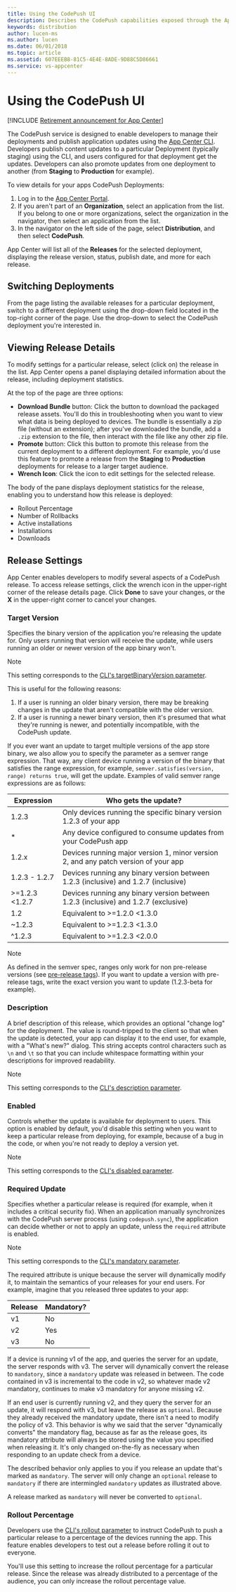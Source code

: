 ```yaml
---
title: Using the CodePush UI
description: Describes the CodePush capabilities exposed through the App Center Portal
keywords: distribution
author: lucen-ms
ms.author: lucen
ms.date: 06/01/2018
ms.topic: article
ms.assetid: 607EEEB8-81C5-4E4E-8ADE-9D88C5D86661
ms.service: vs-appcenter
---
```


# Using the CodePush UI

[!INCLUDE [Retirement announcement for App Center](../../includes/retirement.md)]

The CodePush service is designed to enable developers to manage their deployments and publish application updates using the [App Center CLI](~/distribution/codepush/cli.md). Developers publish content updates to a particular Deployment (typically staging) using the CLI, and users configured for that deployment get the updates. Developers can also promote updates from one deployment to another (from **Staging** to **Production** for example).

To view details for your apps CodePush Deployments:

1. Log in to the [App Center Portal](https://appcenter.ms).
2. If you aren't part of an **Organization**, select an application from the list. If you belong to one or more organizations, select the organization in the navigator, then select an application from the list.
3. In the navigator on the left side of the page, select **Distribution**, and then select **CodePush**.

App Center will list all of the **Releases** for the selected deployment, displaying the release version, status, publish date, and more for each release.

## Switching Deployments
From the page listing the available releases for a particular deployment, switch to a different deployment using the drop-down field located in the top-right corner of the page. Use the drop-down to select the CodePush deployment you're interested in.

## Viewing Release Details
To modify settings for a particular release, select (click on) the release in the list. App Center opens a panel displaying detailed information about the release, including deployment statistics.

At the top of the page are three options:

+ **Download Bundle** button: Click the button to download the packaged release assets. You'll do this in troubleshooting when you want to view what data is being deployed to devices. The bundle is essentially a zip file (without an extension); after you've downloaded the bundle, add a `.zip` extension to the file, then interact with the file like any other zip file.
+ **Promote** button: Click this button to promote this release from the current deployment to a different deployment. For example, you'd use this feature to promote a release from the **Staging** to **Production** deployments for release to a larger target audience.
+ **Wrench Icon**: Click the icon to edit settings for the selected release.

The body of the pane displays deployment statistics for the release, enabling you to understand how this release is deployed:

+ Rollout Percentage
+ Number of Rollbacks
+ Active installations
+ Installations
+ Downloads

## Release Settings
App Center enables developers to modify several aspects of a CodePush release. To access release settings, click the wrench icon in the upper-right corner of the release details page. Click **Done** to save your changes, or the **X** in the upper-right corner to cancel your changes.

### Target Version
Specifies the binary version of the application you're releasing the update for. Only users running that version will receive the update, while users running an older or newer version of the app binary won't. 

> [!NOTE]
> This setting corresponds to the [CLI's targetBinaryVersion parameter](https://github.com/Microsoft/code-push/tree/v3.0.1/cli#target-binary-version-parameter).

This is useful for the following reasons:

1. If a user is running an older binary version, there may be breaking changes in the update that aren't compatible with the older version.
2. If a user is running a newer binary version, then it's presumed that what they're running is newer, and potentially incompatible, with the CodePush update.

If you ever want an update to target multiple versions of the app store binary, we also allow you to specify the parameter as a semver range expression. That way, any client device running a version of the binary that satisfies the range expression, for example, `semver.satisfies(version, range) returns true`, will get the update. Examples of valid semver range expressions are as follows:

| Expression     | Who gets the update?                                                               |
| -------------- | ---------------------------------------------------------------------------------- |
| 1.2.3          | Only devices running the specific binary version 1.2.3 of your app       |
| *              | Any device configured to consume updates from your CodePush app                    |
| 1.2.x          | Devices running major version 1, minor version 2, and any patch version of your app |
| 1.2.3 - 1.2.7  | Devices running any binary version between 1.2.3 (inclusive) and 1.2.7 (inclusive) |
| >=1.2.3 <1.2.7 | Devices running any binary version between 1.2.3 (inclusive) and 1.2.7 (exclusive) |
| 1.2            | Equivalent to >=1.2.0 <1.3.0                                                       |
| ~1.2.3         | Equivalent to >=1.2.3 <1.3.0                                                       |
| ^1.2.3         | Equivalent to >=1.2.3 <2.0.0                                                       |

> [!NOTE]
> As defined in the semver spec, ranges only work for non pre-release versions (see [pre-release tags](https://github.com/npm/node-semver#prerelease-tags)). If you want to update a version with pre-release tags, write the exact version you want to update (1.2.3-beta for example).

### Description
A brief description of this release, which provides an optional "change log" for the deployment. The value is round-tripped to the client so that when the update is detected, your app can display it to the end user, for example, with a "What's new?" dialog. This string accepts control characters such as `\n` and `\t` so that you can include whitespace formatting within your descriptions for improved readability.

> [!NOTE]
> This setting corresponds to the [CLI's description parameter](https://github.com/Microsoft/code-push/tree/v3.0.1/cli#description-parameter).

### Enabled
Controls whether the update is available for deployment to users. This option is enabled by default, you'd disable this setting when you want to keep a particular release from deploying, for example, because of a bug in the code, or when you're not ready to deploy a version yet.

> [!NOTE]
> This setting corresponds to the [CLI's disabled parameter](https://github.com/Microsoft/code-push/tree/v3.0.1/cli#disabled-parameter).

### Required Update
Specifies whether a particular release is required (for example, when it includes a critical security fix). When an application manually synchronizes with the CodePush server process (using `codepush.sync`), the application can decide whether or not to apply an update, unless the `required` attribute is enabled.

> [!NOTE]
> This setting corresponds to the [CLI's mandatory parameter](https://github.com/Microsoft/code-push/tree/v3.0.1/cli#mandatory-parameter).

The required attribute is unique because the server will dynamically modify it, to maintain the semantics of your releases for your end users. For example, imagine that you released three updates to your app:

| Release | Mandatory? |
| ------- | ---------- |
| v1      | No         |
| v2      | Yes        |
| v3      | No         |

If a device is running v1 of the app, and queries the server for an update, the server responds with v3. The server will dynamically convert the release to `mandatory`, since a `mandatory` update was released in between. The code contained in v3 is incremental to the code in v2, so whatever made v2 mandatory, continues to make v3 mandatory for anyone missing v2.

If an end user is currently running v2, and they query the server for an update, it will respond with v3, but leave the release as `optional`. Because they already received the mandatory update, there isn't a need to modify the policy of v3. This behavior is why we said that the server "dynamically converts" the mandatory flag, because as far as the release goes, its mandatory attribute will always be stored using the value you specified when releasing it. It's only changed on-the-fly as necessary when responding to an update check from a device.

The described behavior only applies to you if you release an update that's marked as `mandatory`. The server will only change an `optional` release to `mandatory` if there are intermingled `mandatory` updates as illustrated above. 

A release marked as `mandatory` will never be converted to `optional`.

### Rollout Percentage
Developers use the [CLI's rollout parameter](https://github.com/Microsoft/code-push/tree/v3.0.1/cli#rollout-parameter) to instruct CodePush to push a particular release to a percentage of the devices running the app. This feature enables developers to test out a release before rolling it out to everyone.

You'll use this setting to increase the rollout percentage for a particular release. Since the release was already distributed to a percentage of the audience, you can only increase the rollout percentage value.
